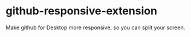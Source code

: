 # github-responsive-extension
Make github for Desktop more responsive, so you can split your screen.
